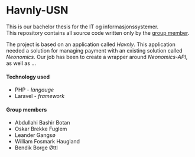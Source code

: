 # Havnly-USN

This is our bachelor thesis for the IT og informasjonssystemer.  
This repository contains all source code written only by the [group member](#group-members).

The project is based on an application called *Havnly*.
This application needed a solution for managing payment with an existing solution called *Neonomics*.
Our job has been to create a wrapper around *Neonomics-API*, as well as ...

#### Technology used

- PHP - *langauge*
- Laravel - *framework*

#### Group members

- Abdullahi Bashir Botan
- Oskar Brekke Fuglem
- Leander Gangsø
- William Fosmark Haugland
- Bendik Borge Øttl

